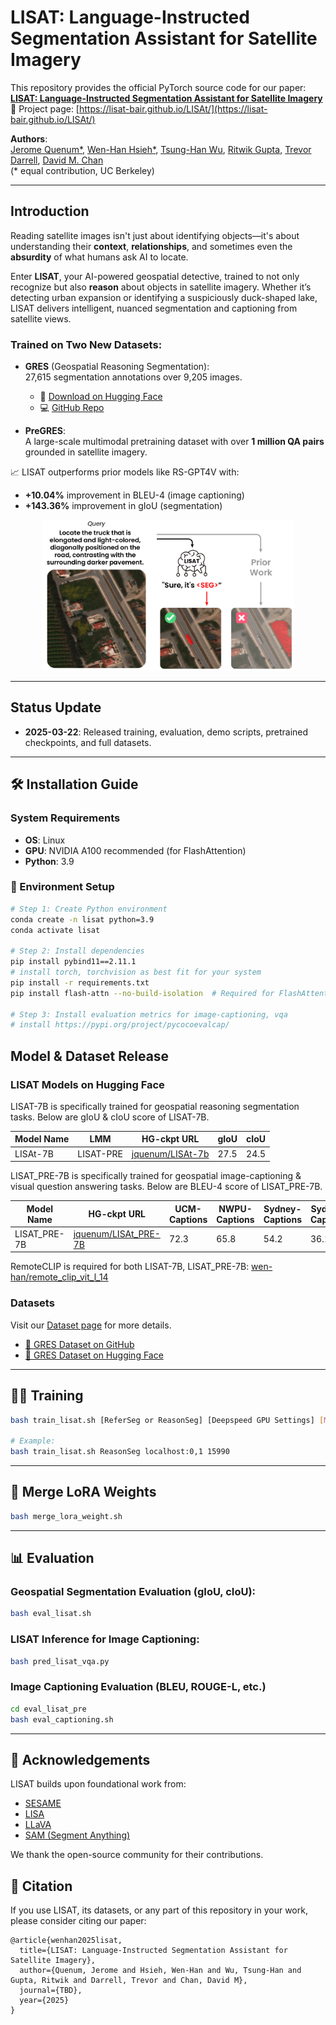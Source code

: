 # LISAT: Language-Instructed Segmentation Assistant for Satellite Imagery

This repository provides the official PyTorch source code for our paper:  
**[LISAT: Language-Instructed Segmentation Assistant for Satellite Imagery](https://arxiv.org/abs/2312.08366)**  
🔗 Project page: [https://lisat-bair.github.io/LISAt/](https://lisat-bair.github.io/LISAt/)

**Authors**:  
[Jerome Quenum*](https://people.eecs.berkeley.edu/~jquenum/), [Wen-Han Hsieh*](https://wen-hanhsieh.github.io/personal_website/), [Tsung-Han Wu](https://tsunghan-wu.github.io/), [Ritwik Gupta](https://ritwikgupta.me/), [Trevor Darrell](https://people.eecs.berkeley.edu/~trevor/), [David M. Chan](https://dchan.cc/)  
(* equal contribution, UC Berkeley)

---

## Introduction

Reading satellite images isn't just about identifying objects—it's about understanding their **context**, **relationships**, and sometimes even the **absurdity** of what humans ask AI to locate.

Enter **LISAT**, your AI-powered geospatial detective, trained to not only recognize but also **reason** about objects in satellite imagery. Whether it’s detecting urban expansion or identifying a suspiciously duck-shaped lake, LISAT delivers intelligent, nuanced segmentation and captioning from satellite views.

### Trained on Two New Datasets:
- **GRES** (Geospatial Reasoning Segmentation):  
  27,615 segmentation annotations over 9,205 images.  
  - 🤗 [Download on Hugging Face](https://huggingface.co/datasets/jquenum/GRES/blob/main/README.md)  
  - 💻 [GitHub Repo](https://github.com/lisat-bair/GRES)

- **PreGRES**:  
  A large-scale multimodal pretraining dataset with over **1 million QA pairs** grounded in satellite imagery.

📈 LISAT outperforms prior models like RS-GPT4V with:
- **+10.04%** improvement in BLEU-4 (image captioning)
- **+143.36%** improvement in gIoU (segmentation)

<p align="center">
  <img src="assets/teaser_v2-1.png" alt="LISAT Teaser Image" width="80%">
</p>

---

## Status Update

- **2025-03-22**: Released training, evaluation, demo scripts, pretrained checkpoints, and full datasets.

---

## 🛠 Installation Guide

### System Requirements
- **OS**: Linux
- **GPU**: NVIDIA A100 recommended (for FlashAttention)
- **Python**: 3.9

### 🔧 Environment Setup

```bash
# Step 1: Create Python environment
conda create -n lisat python=3.9
conda activate lisat

# Step 2: Install dependencies
pip install pybind11==2.11.1
# install torch, torchvision as best fit for your system
pip install -r requirements.txt
pip install flash-attn --no-build-isolation  # Required for FlashAttention

# Step 3: Install evaluation metrics for image-captioning, vqa
# install https://pypi.org/project/pycocoevalcap/
```

## Model & Dataset Release
### LISAT Models on Hugging Face
LISAT-7B is specifically trained for geospatial reasoning segmentation tasks. Below are gIoU & cIoU score of LISAT-7B.

| Model Name | LMM | HG-ckpt URL | gIoU | cIoU  |
|------------|----------------|----------------|----|----|
| LISAt-7B    | LISAT-PRE  | [jquenum/LISAt-7b](https://huggingface.co/jquenum/LISAt-7b) | 27.5 | 24.5 |

LISAT_PRE-7B is specifically trained for geospatial image-captioning & visual question answering tasks. Below are BLEU-4 score of LISAT_PRE-7B.

| Model Name | HG-ckpt URL | UCM-Captions | NWPU-Captions  | Sydney-Captions | Sydney-Captions |
|------------|----------------|----|----|----|----|
| LISAT_PRE-7B | [jquenum/LISAt_PRE-7B](https://huggingface.co/jquenum/LISAt_PRE-7b) | 72.3 | 65.8 | 54.2 | 36.1 |

RemoteCLIP is required for both LISAT-7B, LISAT_PRE-7B: [wen-han/remote_clip_vit_l_14](https://huggingface.co/wen-han/remote_clip_vit_l_14)

### Datasets
Visit our [Dataset page](./dataset/README.md) for more details.
- [📘 GRES Dataset on GitHub](https://github.com/lisat-bair/GRES)  
- [📘 GRES Dataset on Hugging Face](https://huggingface.co/datasets/jquenum/GRES/blob/main/README.md)

---

## 🏋️‍♂️ Training

```bash
bash train_lisat.sh [ReferSeg or ReasonSeg] [Deepspeed GPU Settings] [MASTERPORT]

# Example:
bash train_lisat.sh ReasonSeg localhost:0,1 15990
```

---

## 🔄 Merge LoRA Weights

```bash
bash merge_lora_weight.sh
```

---

## 📊 Evaluation

### Geospatial Segmentation Evaluation (gIoU, cIoU):

```bash
bash eval_lisat.sh
```

### LISAT Inference for Image Captioning:

```bash
bash pred_lisat_vqa.py
```

### Image Captioning Evaluation (BLEU, ROUGE-L, etc.)

```bash
cd eval_lisat_pre
bash eval_captioning.sh
```

---

## 🙏 Acknowledgements

LISAT builds upon foundational work from:

- [SESAME](https://github.com/see-say-segment/sesame)  
- [LISA](https://github.com/dvlab-research/LISA)  
- [LLaVA](https://github.com/haotian-liu/LLaVA)  
- [SAM (Segment Anything)](https://github.com/facebookresearch/segment-anything)

We thank the open-source community for their contributions.

## 🎯 Citation

If you use LISAT, its datasets, or any part of this repository in your work, please consider citing our paper:

```
@article{wenhan2025lisat,
  title={LISAT: Language-Instructed Segmentation Assistant for Satellite Imagery},
  author={Quenum, Jerome and Hsieh, Wen-Han and Wu, Tsung-Han and Gupta, Ritwik and Darrell, Trevor and Chan, David M},
  journal={TBD},
  year={2025}
}
```
